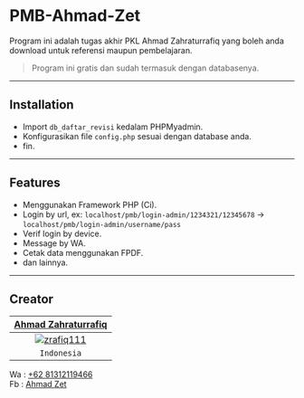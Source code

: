 # PMB-Ahmad-Zet

Program ini adalah tugas akhir PKL Ahmad Zahraturrafiq yang boleh anda download untuk referensi maupun pembelajaran.

> Program ini gratis dan sudah termasuk dengan databasenya. 

---

## Installation

- Import `db_daftar_revisi` kedalam PHPMyadmin.
- Konfigurasikan file `config.php` sesuai dengan database anda.
- fin.

--- 

## Features 

- Menggunakan Framework PHP (Ci).
- Login by url, ex: `localhost/pmb/login-admin/1234321/12345678` -> `localhost/pmb/login-admin/username/pass`
- Verif login by device.
- Message by WA.
- Cetak data menggunakan FPDF.
- dan lainnya.

---

## Creator

| <a href="https://zethello.com" target="_blank">**Ahmad Zahraturrafiq**</a> |
| :---: |
| [![zrafiq111](https://raw.githubusercontent.com/zrafiq111/PMB-Ahmad-Zet/master/dist/photo.png)]()    |
| `Indonesia` |


Wa : <a href="https://wa.me/6281312119466?text=Hello%20Zet">+62 81312119466</a><br>
Fb : <a href="https://web.facebook.com/rfq.ns">Ahmad Zet </a>
